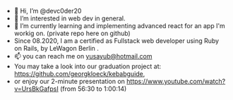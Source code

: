- 👋 Hi, I’m @devc0der20
- 👀 I’m interested in web dev in general.
- 🌱 I’m currently learning and implementing advanced react for an app I'm workig on. (private repo here on github) 
- Since 08.2020, I am a certified as Fullstack web developer using Ruby on Rails, by LeWagon Berlin . 
- 📫 you can reach me on yusayub@hotmail.com
- You may take a look into our graduation project at: https://github.com/georgkloeck/kebabguide,
- or enjoy our 2-minute presentation on https://www.youtube.com/watch?v=UrsBkGafpsI (from 56:30 to 1:00:14)
<!---
devc0der20/devc0der20 is a ✨ special ✨ repository because its `README.md` (this file) appears on your GitHub profile.
You can click the Preview link to take a look at your changes.
--->
